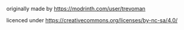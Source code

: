 originally made by https://modrinth.com/user/trevoman

licenced under https://creativecommons.org/licenses/by-nc-sa/4.0/
